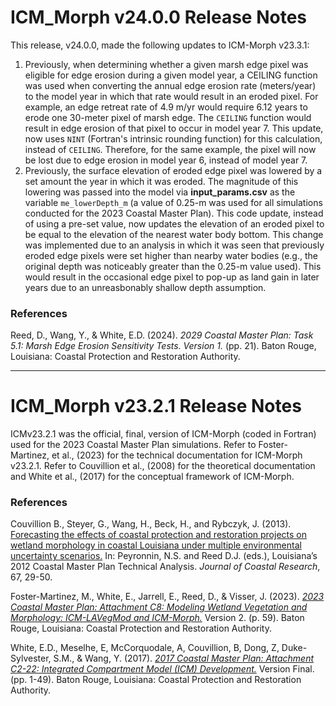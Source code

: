 # ICM_Morph v24.0.0 Release Notes

This release, v24.0.0, made the following updates to ICM-Morph v23.3.1:<br>
1. Previously, when determining whether a given marsh edge pixel was eligible for edge erosion during a given model year, a CEILING function was used when converting the annual edge erosion rate (meters/year) to the model year in which that rate would result in an eroded pixel. For example, an edge retreat rate of 4.9 m/yr would require 6.12 years to erode one 30-meter pixel of marsh edge. The `CEILING` function would result in edge erosion of that pixel to occur in model year 7. This update, now uses `NINT` (Fortran's intrinsic rounding function) for this calculation, instead of `CEILING`. Therefore, for the same example, the pixel will now be lost due to edge erosion in model year 6, instead of model year 7.
2. Previously, the surface elevation of eroded edge pixel was lowered by a set amount the year in which it was eroded. The magnitude of this lowering was passed into the model via **input_params.csv** as the variable `me_lowerDepth_m` (a value of 0.25-m was used for all simulations conducted for the 2023 Coastal Master Plan). This code update, instead of using a pre-set value, now updates the elevation of an eroded pixel to be equal to the elevation of the nearest water body bottom. This change was implemented due to an analysis in which it was seen that previously eroded edge pixels were set higher than nearby water bodies (e.g., the original depth was noticeably greater than the 0.25-m value used). This would result in the occasional edge pixel to pop-up as land gain in later years due to an unreasbonably shallow depth assumption. <br>


### References

Reed, D., Wang, Y., & White, E.D. (2024). *2029 Coastal Master Plan: Task 5.1: Marsh Edge Erosion Sensitivity Tests. Version 1.* (pp. 21). Baton Rouge, Louisiana: Coastal Protection and Restoration Authority.

---

# ICM_Morph v23.2.1 Release Notes

ICMv23.2.1 was the official, final, version of ICM-Morph (coded in Fortran) used for the 2023 Coastal Master Plan simulations. Refer to Foster-Martinez, et al., (2023) for the technical documentation for ICM-Morph v23.2.1. Refer to Couvillion et al., (2008) for the theoretical documentation and White et al., (2017) for the conceptual framework of ICM-Morph.

### References

Couvillion B., Steyer, G., Wang, H., Beck, H., and Rybczyk, J. (2013). [Forecasting the effects of coastal protection and restoration projects on wetland morphology in coastal Louisiana under multiple environmental uncertainty scenarios.](https://www.jstor.org/stable/23486535) In: Peyronnin, N.S. and Reed D.J. (eds.), Louisiana’s 2012 Coastal Master Plan Technical Analysis. *Journal of Coastal Research*, 67, 29-50.

Foster-Martinez, M., White, E., Jarrell, E., Reed, D., & Visser, J. (2023). [*2023 Coastal Master Plan: Attachment C8: Modeling Wetland Vegetation and Morphology: ICM-LAVegMod and ICM-Morph.*](https://coastal.la.gov/wp-content/uploads/2024/02/C8_ICM-LAVegModICM-Morph_v2.pdf) Version 2. (p. 59). Baton Rouge, Louisiana: Coastal Protection and Restoration Authority.

White, E.D., Meselhe, E, McCorquodale, A, Couvillion, B, Dong, Z, Duke-Sylvester, S.M., & Wang, Y. (2017). [*2017 Coastal Master Plan: Attachment C2-22: Integrated Compartment Model (ICM) Development.*](https://coastal.la.gov/wp-content/uploads/2017/04/Attachment-C3-22_FINAL_03.07.2017.pdf) Version Final. (pp. 1-49). Baton Rouge, Louisiana: Coastal Protection and Restoration Authority.
